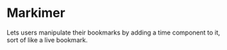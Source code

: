 # Markimer
Lets users manipulate their bookmarks by adding a time component to it, sort of like a live bookmark.
